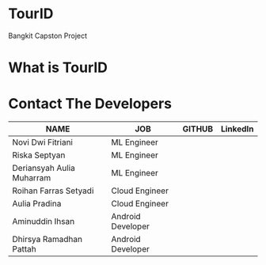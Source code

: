 # TourID
Bangkit Capston Project

# What is TourID


# Contact The Developers

| NAME | JOB | GITHUB |	LinkedIn |
| ------ | ------ | ------ | ------ |
| Novi Dwi Fitriani | ML Engineer |  |  |
| Riska Septyan | ML Engineer |  |  |
| Deriansyah Aulia Muharram | ML Engineer |  |  |
| Roihan Farras Setyadi | Cloud Engineer |  |  |
| Aulia Pradina | Cloud Engineer  |  |  |
| Aminuddin Ihsan | Android Developer |  |  |
| Dhirsya Ramadhan Pattah | Android Developer |  |  |
